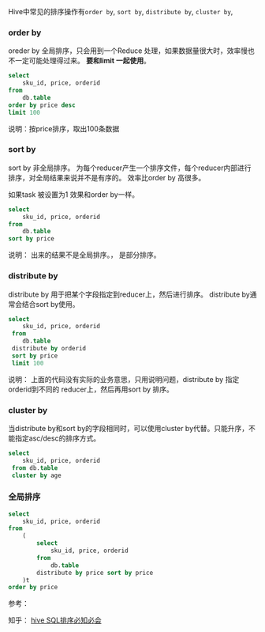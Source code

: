 

Hive中常见的排序操作有`order by`, `sort by`, `distribute by`, `cluster by`,


### order by

oreder by 全局排序，只会用到一个Reduce 处理，如果数据量很大时，效率慢也不一定可能处理得过来。 **要和limit 一起使用**。 

```sql
select 
	sku_id, price, orderid
from 
	db.table
order by price desc
limit 100
```

说明：按price排序，取出100条数据



### sort by

sort by 非全局排序。 为每个reducer产生一个排序文件，每个reducer内部进行排序，对全局结果来说并不是有序的。 效率比order by 高很多。 

如果task 被设置为1 效果和order by一样。

```sql
select 
	sku_id, price, orderid
from 
	db.table
sort by price 
```

说明： 出来的结果不是全局排序。， 是部分排序。 



### distribute by

distribute by 用于把某个字段指定到reducer上，然后进行排序。 distribute by通常会结合sort by使用。

```sql
select 
	sku_id, price, orderid
 from 
 	db.table
 distribute by orderid
 sort by price
 limit 100
```

说明： 上面的代码没有实际的业务意思，只用说明问题，distribute by 指定  orderid到不同的 reducer上，然后再用sort by 排序。 



### cluster by

当distribute by和sort by的字段相同时，可以使用cluster by代替。只能升序，不能指定asc/desc的排序方式。

```sql
select 
	sku_id, price, orderid
 from db.table 
 cluster by age

```



### 全局排序

```sql
select 
	sku_id, price, orderid
from 
	(
        select 
        	sku_id, price, orderid 
        from
        	db.table
        distribute by price sort by price
    )t 
order by price  
```



参考：

知乎： [hive SQL排序必知必会]( https://zhuanlan.zhihu.com/p/56627181)
